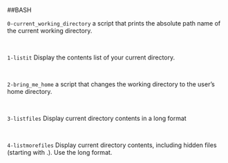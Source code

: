 ##BASH

```0-current_working_directory```
a script that prints the absolute path name of the current working directory.

<br>

```1-listit```
Display the contents list of your current directory.

<br>

```2-bring_me_home```
a script that changes the working directory to the user’s home directory.

<br>

```3-listfiles```
Display current directory contents in a long format

<br>

```4-listmorefiles```
Display current directory contents, including hidden files (starting with .). Use the long format.

